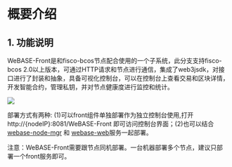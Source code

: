# 概要介绍

## 1. 功能说明
WeBASE-Front是和fisco-bcos节点配合使用的一个子系统，此分支支持fisco-bcos 2.0以上版本，可通过HTTP请求和节点进行通信，集成了web3jsdk，对接口进行了封装和抽象，具备可视化控制台，可以在控制台上查看交易和区块详情，开发智能合约，管理私钥，并对节点健康度进行监控和统计。 
  
  ![](./2.png) 
  
   部署方式有两种: (1)可以front组件单独部署作为独立控制台使用,打开http://{nodeIP}:8081/WeBASE-Front 即可访问控制台界面；(2)也可以结合[webase-node-mgr](https://github.com/WeBankFinTech/webase-node-mgr) 和 [webase-web](https://github.com/WeBankFinTech/webase-web)服务一起部署。

 注意：WeBASE-Front需要跟节点同机部署。一台机器部署多个节点，建议只部署一个front服务即可。
  